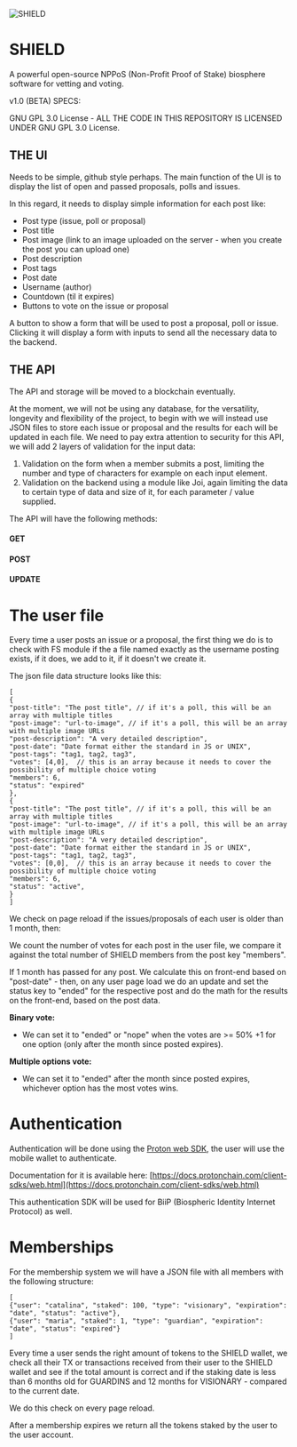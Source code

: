 ![SHIELD](https://gratitudetoken.world/shield/img/SHIELD-logo-105.png "SHIELD logo")
# SHIELD
A powerful open-source NPPoS (Non-Profit Proof of Stake) biosphere software for vetting and voting.


v1.0 (BETA) SPECS:

GNU GPL 3.0 License - ALL THE CODE IN THIS REPOSITORY IS LICENSED UNDER GNU GPL 3.0 License.

## THE UI

Needs to be simple, github style perhaps.
The main function of the UI is to display the list of open and passed proposals, polls and issues.


In this regard, it needs to display simple information for each post like:


* Post type (issue, poll or proposal)
* Post title
* Post image (link to an image uploaded on the server - when you create the post you can upload one)
* Post description
* Post tags
* Post date
* Username (author)
* Countdown (til it expires)
* Buttons to vote on the issue or proposal


A button to show a form that will be used to post a proposal, poll or issue. Clicking it will display a form with inputs to send all the necessary data to the backend.


## THE API

The API and storage will be moved to a blockchain eventually.

At the moment, we will not be using any database, for the versatility, longevity and flexibility of the project, to begin with we will instead use JSON files to store each issue or proposal and the results for each will be updated in each file.
We need to pay extra attention to security for this API, we will add 2 layers of validation for the input data:


1. Validation on the form when a member submits a post, limiting the number and type of characters for example on each input element.
2. Validation on the backend using a module like Joi, again limiting the data to certain type of data and size of it, for each parameter / value supplied.


The API will have the following methods:


#### GET
#### POST
#### UPDATE


# The user file

Every time a user posts an issue or a proposal, the first thing we do is to check with FS module if the a file named exactly as the username posting exists, if it does, we add to it, if it doesn't we create it.


The json file data structure looks like this:

```
[
{
"post-title": "The post title", // if it's a poll, this will be an array with multiple titles
"post-image": "url-to-image", // if it's a poll, this will be an array with multiple image URLs
"post-description": "A very detailed description",
"post-date": "Date format either the standard in JS or UNIX",
"post-tags": "tag1, tag2, tag3",
"votes": [4,0],  // this is an array because it needs to cover the possibility of multiple choice voting
"members": 6,
"status": "expired"
},
{
"post-title": "The post title", // if it's a poll, this will be an array with multiple titles
"post-image": "url-to-image", // if it's a poll, this will be an array with multiple image URLs
"post-description": "A very detailed description",
"post-date": "Date format either the standard in JS or UNIX",
"post-tags": "tag1, tag2, tag3",
"votes": [0,0],  // this is an array because it needs to cover the possibility of multiple choice voting
"members": 6,
"status": "active",
}
]
```


We check on page reload if the issues/proposals of each user is older than 1 month, then:

We count the number of votes for each post in the user file, we compare it against the total number of SHIELD members from the post key "members".

If 1 month has passed for any post. We calculate this on front-end based on "post-date" - then, on any user page load we do an update and set the status key to "ended" for the respective post and do the math for the results on the front-end, based on the post data.

**Binary vote:**
- We can set it to "ended" or "nope" when the votes are >= 50% +1 for one option (only after the month since posted expires).

**Multiple options vote:**
- We can set it to "ended" after the month since posted expires, whichever option has the most votes wins.



# Authentication

Authentication will be done using the [Proton web SDK](https://github.com/ProtonProtocol/proton-web-sdk), the user will use the mobile wallet to authenticate.

Documentation for it is available here: [https://docs.protonchain.com/client-sdks/web.html](https://docs.protonchain.com/client-sdks/web.html)

This authentication SDK will be used for BiiP (Biospheric Identity Internet Protocol) as well.



# Memberships

For the membership system we will have a JSON file with all members with the following structure:

```
[
{"user": "catalina", "staked": 100, "type": "visionary", "expiration": "date", "status": "active"},
{"user": "maria", "staked": 1, "type": "guardian", "expiration": "date", "status": "expired"}
]
```


Every time a user sends the right amount of tokens to the SHIELD wallet, we check all their TX or transactions received from their user to the SHIELD wallet and see if the total amount is correct and if the staking date is less than 6 months old for GUARDINS and 12 months for VISIONARY - compared to the current date.

We do this check on every page reload.

After a membership expires we return all the tokens staked by the user to the user account.
